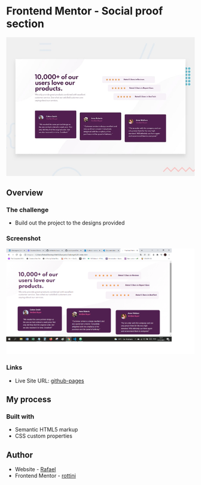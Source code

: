 # Frontend Mentor - Social proof section

![Design preview for the Social proof section coding challenge](./design/desktop-preview.jpg)

## Overview

### The challenge

- Build out the project to the designs provided

### Screenshot

![](./images/screenshot.png)

### Links

- Live Site URL: [github-pages](https://rottini.github.io/social-proof/)

## My process

### Built with

- Semantic HTML5 markup
- CSS custom properties

## Author

- Website - [Rafael](https://github.com/rottini)
- Frontend Mentor - [rottini](https://github.com/rottini/social-proof)
